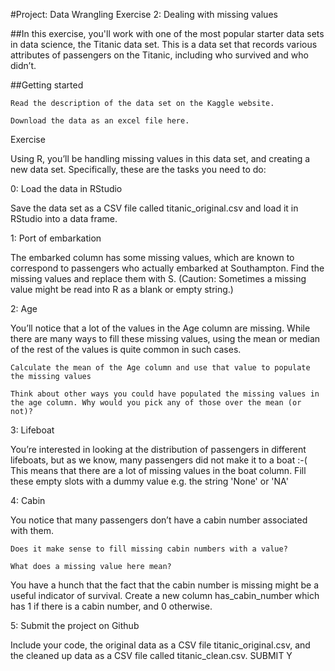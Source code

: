 
#Project: Data Wrangling Exercise 2: Dealing with missing values

##In this exercise, you'll work with one of the most popular starter data sets in data science, the Titanic data set. This is a data set that records various attributes of passengers on the Titanic, including who survived and who didn’t.

##Getting started

    Read the description of the data set on the Kaggle website.

    Download the data as an excel file here.

Exercise

Using R, you’ll be handling missing values in this data set, and creating a new data set. Specifically, these are the tasks you need to do:

0: Load the data in RStudio

Save the data set as a CSV file called titanic_original.csv and load it in RStudio into a data frame.

1: Port of embarkation

The embarked column has some missing values, which are known to correspond to passengers who actually embarked at Southampton. Find the missing values and replace them with S. (Caution: Sometimes a missing value might be read into R as a blank or empty string.)

2: Age

You’ll notice that a lot of the values in the Age column are missing. While there are many ways to fill these missing values, using the mean or median of the rest of the values is quite common in such cases.

    Calculate the mean of the Age column and use that value to populate the missing values

    Think about other ways you could have populated the missing values in the age column. Why would you pick any of those over the mean (or not)?

3: Lifeboat

You’re interested in looking at the distribution of passengers in different lifeboats, but as we know, many passengers did not make it to a boat :-( This means that there are a lot of missing values in the boat column. Fill these empty slots with a dummy value e.g. the string 'None' or 'NA'

4: Cabin

You notice that many passengers don’t have a cabin number associated with them.

    Does it make sense to fill missing cabin numbers with a value?

    What does a missing value here mean?

You have a hunch that the fact that the cabin number is missing might be a useful indicator of survival. Create a new column has_cabin_number which has 1 if there is a cabin number, and 0 otherwise.

5: Submit the project on Github

Include your code, the original data as a CSV file titanic_original.csv, and the cleaned up data as a CSV file called titanic_clean.csv.
SUBMIT Y
